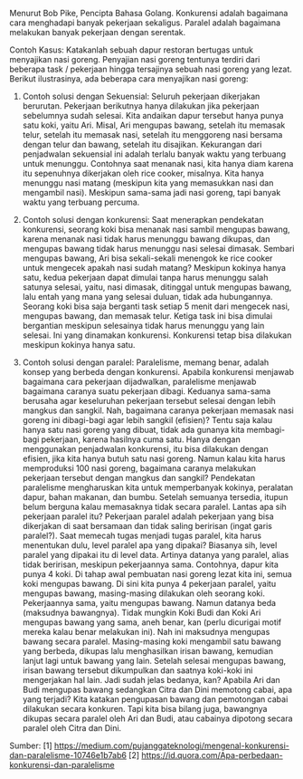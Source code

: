 Menurut Bob Pike, Pencipta Bahasa Golang.
Konkurensi adalah bagaimana cara menghadapi banyak pekerjaan sekaligus.
Paralel adalah bagaimana melakukan banyak pekerjaan dengan serentak.

Contoh Kasus:
Katakanlah sebuah dapur restoran bertugas untuk menyajikan nasi goreng. Penyajian nasi goreng tentunya terdiri dari beberapa task / pekerjaan hingga tersajinya sebuah nasi goreng yang lezat. Berikut ilustrasinya, ada beberapa cara menyajikan nasi goreng:

1. Contoh solusi dengan Sekuensial:
	Seluruh pekerjaan dikerjakan berurutan. Pekerjaan berikutnya hanya dilakukan jika pekerjaan sebelumnya sudah selesai. Kita andaikan dapur tersebut hanya punya satu koki, yaitu Ari. Misal, Ari mengupas bawang, setelah itu memasak telur, setelah itu memasak nasi, setelah itu menggoreng nasi bersama dengan telur dan bawang, setelah itu disajikan.
	Kekurangan dari penjadwalan sekuensial ini adalah terlalu banyak waktu yang terbuang untuk menunggu. Contohnya saat menanak nasi, kita hanya diam karena itu sepenuhnya dikerjakan oleh rice cooker, misalnya. Kita hanya menunggu nasi matang (meskipun kita yang memasukkan nasi dan mengambil nasi). Meskipun sama-sama jadi nasi goreng, tapi banyak waktu yang terbuang percuma.

2. Contoh solusi dengan konkurensi:
	Saat menerapkan pendekatan konkurensi, seorang koki bisa menanak nasi sambil mengupas bawang, karena menanak nasi tidak harus menunggu bawang dikupas, dan mengupas bawang tidak harus menunggu nasi selesai dimasak. Sembari mengupas bawang, Ari bisa sekali-sekali menengok ke rice cooker untuk mengecek apakah nasi sudah matang? Meskipun kokinya hanya satu, kedua pekerjaan dapat dimulai tanpa harus menunggu salah satunya selesai, yaitu, nasi dimasak, ditinggal untuk mengupas bawang, lalu entah yang mana yang selesai duluan, tidak ada hubungannya. Seorang koki bisa saja berganti task setiap 5 menit dari mengecek nasi, mengupas bawang, dan memasak telur. Ketiga task ini bisa dimulai bergantian meskipun selesainya tidak harus menunggu yang lain selesai. Ini yang dinamakan konkurensi. Konkurensi tetap bisa dilakukan meskipun kokinya hanya satu.


3. Contoh solusi dengan paralel:
	Paralelisme, memang benar, adalah konsep yang berbeda dengan konkurensi. Apabila konkurensi menjawab bagaimana cara pekerjaan dijadwalkan, paralelisme menjawab bagaimana caranya suatu pekerjaan dibagi. Keduanya sama-sama berusaha agar keseluruhan pekerjaan tersebut selesai dengan lebih mangkus dan sangkil.
	Nah, bagaimana caranya pekerjaan memasak nasi goreng ini dibagi-bagi agar lebih sangkil (efisien)? Tentu saja kalau hanya satu nasi goreng yang dibuat, tidak ada gunanya kita membagi-bagi pekerjaan, karena hasilnya cuma satu. Hanya dengan menggunakan penjadwalan konkurensi, itu bisa dilakukan dengan efisien, jika kita hanya butuh satu nasi goreng.
	Namun kalau kita harus memproduksi 100 nasi goreng, bagaimana caranya melakukan pekerjaan tersebut dengan mangkus dan sangkil? Pendekatan paralelisme mengharuskan kita untuk memperbanyak kokinya, peralatan dapur, bahan makanan, dan bumbu. Setelah semuanya tersedia, itupun belum berguna kalau memasaknya tidak secara paralel.
	Lantas apa sih pekerjaan paralel itu? Pekerjaan paralel adalah pekerjaan yang bisa dikerjakan di saat bersamaan dan tidak saling beririsan (ingat garis paralel?). Saat memecah tugas menjadi tugas paralel, kita harus menentukan dulu, level paralel apa yang dipakai? Biasanya sih, level paralel yang dipakai itu di level data. Artinya datanya yang paralel, alias tidak beririsan, meskipun pekerjaannya sama.
	Contohnya, dapur kita punya 4 koki. Di tahap awal pembuatan nasi goreng lezat kita ini, semua koki mengupas bawang. Di sini kita punya 4 pekerjaan paralel, yaitu mengupas bawang, masing-masing dilakukan oleh seorang koki. Pekerjaannya sama, yaitu mengupas bawang. Namun datanya beda (maksudnya bawangnya). Tidak mungkin Koki Budi dan Koki Ari mengupas bawang yang sama, aneh benar, kan (perlu dicurigai motif mereka kalau benar melakukan ini). Nah ini maksudnya mengupas bawang secara paralel. Masing-masing koki mengambil satu bawang yang berbeda, dikupas lalu menghasilkan irisan bawang, kemudian lanjut lagi untuk bawang yang lain.
	Setelah selesai mengupas bawang, irisan bawang tersebut dikumpulkan dan saatnya koki-koki ini mengerjakan hal lain. Jadi sudah jelas bedanya, kan? Apabila Ari dan Budi mengupas bawang sedangkan Citra dan Dini memotong cabai, apa yang terjadi? Kita katakan pengupasan bawang dan pemotongan cabai dilakukan secara konkuren. Tapi kita bisa bilang juga, bawangnya dikupas secara paralel oleh Ari dan Budi, atau cabainya dipotong secara paralel oleh Citra dan Dini.

Sumber:
[1] https://medium.com/pujanggateknologi/mengenal-konkurensi-dan-paralelisme-10746e1b7ab6
[2] https://id.quora.com/Apa-perbedaan-konkurensi-dan-paralelisme

